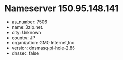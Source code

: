 # Nameserver 150.95.148.141

* as_number: 7506
* name: 3zip.net.
* city: Unknown
* country: JP
* organization: GMO Internet,Inc
* version: dnsmasq-pi-hole-2.86
* dnssec: false
